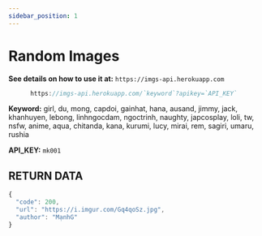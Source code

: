 ```yaml
---
sidebar_position: 1
---
```

# Random Images

**See details on how to use it at:** `https://imgs-api.herokuapp.com`
```jsx title="API Endpoint:"
      https://imgs-api.herokuapp.com/`keyword`?apikey=`API_KEY`
```

**Keyword:** girl, du, mong, capdoi, gainhat, hana, ausand, jimmy, jack, khanhuyen, lebong, linhngocdam, ngoctrinh, naughty, japcosplay, loli, tw, nsfw, anime, aqua, chitanda, kana, kurumi, lucy, mirai, rem, sagiri, umaru, rushia

**API_KEY:** `mk001`

## RETURN DATA

```jsx title="https://imgs-api.herokuapp.com/girl?apikey=test"
{
  "code": 200,
  "url": "https://i.imgur.com/Gq4qoSz.jpg",
  "author": "MạnhG"
}
```